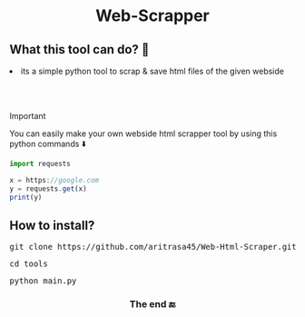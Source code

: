  <h1 align="center">
  Web-Scrapper 
</h1>

<h2>What this tool can do? 🦸 </h2>


<li> its a simple python tool to scrap & save html files of the given webside</li>

<br></br>

>[!IMPORTANT]
>You can easily make your own webside html scrapper tool by using this python commands ⬇️

```jsx
import requests

x = https://google.com
y = requests.get(x)
print(y)
```



<h2>How to install?</h2>

<pre>git clone https://github.com/aritrasa45/Web-Html-Scraper.git</pre>

<pre>cd tools</pre>

<pre>python main.py</pre>


<h3 align="center">
  The end 🔚
</h3>


